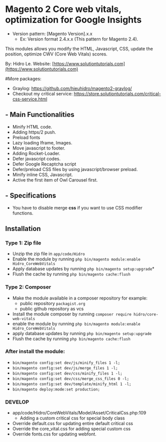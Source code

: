 
# Magento 2 Core web vitals, optimization for Google Insights

- Version pattern: [Magento Version].x.x
  - Ex: Version format 2.4.x.x (This pattern for Magento 2.4).

This modules allows you modify the HTML, Javascript, CSS, update the position, optimize CWV (Core Web Vitals) scores.

By: Hidro Le.  Website: [https://www.solutiontutorials.com](https://www.solutiontutorials.com)

#More packages:
- Graylog: https://github.com/hieuhidro/magento2-graylog/
- Checkout my critical service: https://store.solutiontutorials.com/critical-css-service.html

## - Main Functionalities
- Minify HTML code.
- Adding https/2 push.
- Preload fonts
- Lazy loading Iframe, Images.
- Move javascript to footer.
- Adding Rocket-Loader.
- Defer javascript codes.
- Defer Google Recaptcha script
- Defer/preload CSS files by using javascript/browser preload.
- Minify inline CSS, Javascript.
- Active the first item of Owl Carousel first.

## - Specifications

- You have to disable merge **css** if you want to use CSS modifier functions.

## Installation

### Type 1: Zip file

- Unzip the zip file in `app/code/Hidro`
- Enable the module by running `php bin/magento module:enable Hidro_CoreWebVitals`
- Apply database updates by running `php bin/magento setup:upgrade`\*
- Flush the cache by running `php bin/magento cache:flush`

### Type 2: Composer

- Make the module available in a composer repository for example:
    - public repository `packagist.org`
    - public github repository as vcs
- Install the module composer by running `composer require hidro/core-web-vitals`
- enable the module by running `php bin/magento module:enable Hidro_CoreWebVitals`
- apply database updates by running `php bin/magento setup:upgrade`
- Flush the cache by running `php bin/magento cache:flush`

### After install the module:
- `bin/magento config:set dev/js/minify_files 1 -l;`
- `bin/magento config:set dev/js/merge_files 1 -l;`
- `bin/magento config:set dev/css/minify_files 1 -l;`
- `bin/magento config:set dev/css/merge_css_files 0 -l;`
- `bin/magento config:set dev/template/minify_html 1 -l;`
- `bin/magento deploy:mode:set production;`

### DEVELOP
- app/code/Hidro/CoreWebVitals/Model/Asset/CriticalCss.php:109 
  - Adding a custom critical css for special body class
- Override default.css for updating entire default critical css
- Override the core_vital.css for adding special custom css
- Override fonts.css for updating webfont.

